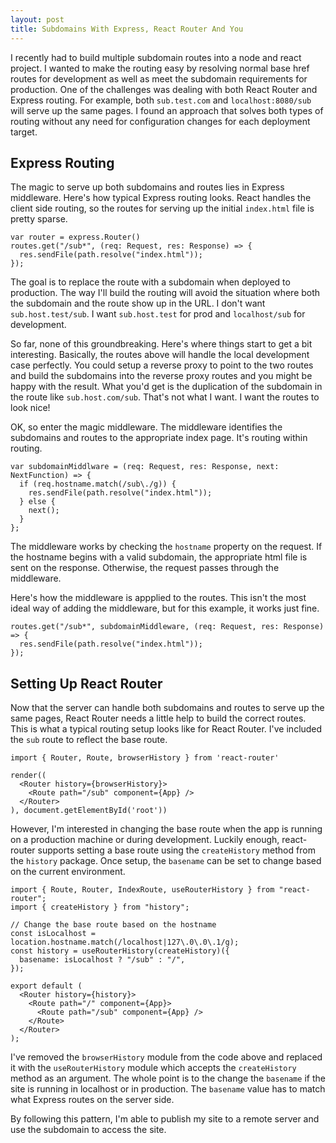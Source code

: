 ```yaml
---
layout: post
title: Subdomains With Express, React Router And You
---
```


I recently had to build multiple subdomain routes into a node and react project. I wanted to make the routing easy by resolving normal base href routes for development as well as meet the subdomain requirements for production. One of the challenges was dealing with both React Router and Express routing. For example, both `sub.test.com` and `localhost:8080/sub` will serve up the same pages. I found an approach that solves both types of routing without any need for configuration changes for each deployment target.

## Express Routing
The magic to serve up both subdomains and routes lies in Express middleware. Here's how typical Express routing looks. React handles the client side routing, so the routes for serving up the initial `index.html` file is pretty sparse.

```
var router = express.Router()
routes.get("/sub*", (req: Request, res: Response) => {
  res.sendFile(path.resolve("index.html"));
});
```

The goal is to replace the route with a subdomain when deployed to production. The way I'll build the routing will avoid the situation where both the subdomain and the route show up in the URL. I don't want `sub.host.test/sub`. I want `sub.host.test` for prod and `localhost/sub` for development.

So far, none of this groundbreaking. Here's where things start to get a bit interesting. Basically, the routes above will handle the local development case perfectly. You could setup a reverse proxy to point to the two routes and build the subdomains into the reverse proxy routes and you might be happy with the result. What you'd get is the duplication of the subdomain in the route like `sub.host.com/sub`. That's not what I want. I want the routes to look nice!

OK, so enter the magic middleware. The middleware identifies the subdomains and routes to the appropriate index page. It's routing within routing. 

```
var subdomainMiddlware = (req: Request, res: Response, next: NextFunction) => {
  if (req.hostname.match(/sub\./g)) {
    res.sendFile(path.resolve("index.html"));
  } else {
    next();
  }
};
```

The middleware works by checking the `hostname` property on the request. If the hostname begins with a valid subdomain, the appropriate html file is sent on the response. Otherwise, the request passes through the middleware.

Here's how the middleware is appplied to the routes. This isn't the most ideal way of adding the middleware, but for this example, it works just fine.

```
routes.get("/sub*", subdomainMiddleware, (req: Request, res: Response) => {
  res.sendFile(path.resolve("index.html"));
});
```

## Setting Up React Router
Now that the server can handle both subdomains and routes to serve up the same pages, React Router needs a little help to build the correct routes.
This is what a typical routing setup looks like for React Router. I've included the `sub` route to reflect the base route. 

```
import { Router, Route, browserHistory } from 'react-router'

render((
  <Router history={browserHistory}>
    <Route path="/sub" component={App} />
  </Router>
), document.getElementById('root'))
``` 

However, I'm interested in changing the base route when the app is running on a production machine or during development. Luckily enough, react-router supports setting a base route using the `createHistory` method from the `history` package. Once setup, the `basename` can be set to change based on the current environment.

```
import { Route, Router, IndexRoute, useRouterHistory } from "react-router";
import { createHistory } from "history";

// Change the base route based on the hostname
const isLocalhost = location.hostname.match(/localhost|127\.0\.0\.1/g);
const history = useRouterHistory(createHistory)({
  basename: isLocalhost ? "/sub" : "/",
});

export default (
  <Router history={history}>
    <Route path="/" component={App}>
      <Route path="/sub" component={App} />
    </Route>
  </Router>
);
```
I've removed the `browserHistory` module from the code above and replaced it with the `useRouterHistory` module which accepts the `createHistory` method as an argument. The whole point is to the change the `basename` if the site is running in localhost or in production. The `basename` value has to match what Express routes on the server side.

By following this pattern, I'm able to publish my site to a remote server and use the subdomain to access the site.